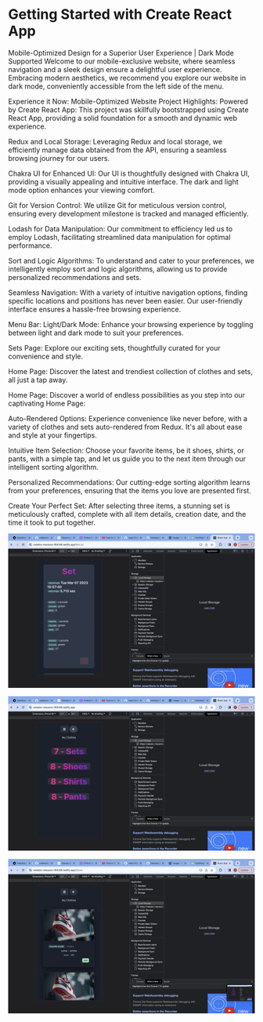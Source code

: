 # Getting Started with Create React App
Mobile-Optimized Design for a Superior User Experience | Dark Mode Supported
Welcome to our mobile-exclusive website, where seamless navigation and a sleek design ensure a delightful user experience. Embracing modern aesthetics, we recommend you explore our website in dark mode, conveniently accessible from the left side of the menu.

Experience it Now: Mobile-Optimized Website
Project Highlights:
Powered by Create React App: This project was skillfully bootstrapped using Create React App, providing a solid foundation for a smooth and dynamic web experience.

Redux and Local Storage: Leveraging Redux and local storage, we efficiently manage data obtained from the API, ensuring a seamless browsing journey for our users.

Chakra UI for Enhanced UI: Our UI is thoughtfully designed with Chakra UI, providing a visually appealing and intuitive interface. The dark and light mode option enhances your viewing comfort.

Git for Version Control: We utilize Git for meticulous version control, ensuring every development milestone is tracked and managed efficiently.

Lodash for Data Manipulation: Our commitment to efficiency led us to employ Lodash, facilitating streamlined data manipulation for optimal performance.

Sort and Logic Algorithms: To understand and cater to your preferences, we intelligently employ sort and logic algorithms, allowing us to provide personalized recommendations and sets.

Seamless Navigation: With a variety of intuitive navigation options, finding specific locations and positions has never been easier. Our user-friendly interface ensures a hassle-free browsing experience.

Menu Bar:
Light/Dark Mode: Enhance your browsing experience by toggling between light and dark mode to suit your preferences.

Sets Page: Explore our exciting sets, thoughtfully curated for your convenience and style.

Home Page: Discover the latest and trendiest collection of clothes and sets, all just a tap away.

Home Page:
Discover a world of endless possibilities as you step into our captivating Home Page:

Auto-Rendered Options: Experience convenience like never before, with a variety of clothes and sets auto-rendered from Redux. It's all about ease and style at your fingertips.

Intuitive Item Selection: Choose your favorite items, be it shoes, shirts, or pants, with a simple tap, and let us guide you to the next item through our intelligent sorting algorithm.

Personalized Recommendations: Our cutting-edge sorting algorithm learns from your preferences, ensuring that the items you love are presented first.

Create Your Perfect Set: After selecting three items, a stunning set is meticulously crafted, complete with all item details, creation date, and the time it took to put together.


![](https://github.com/vovaberdi/clothesAppMission/blob/main/public/Screen%20Shot%202023-07-31%20at%2012.16.22.png)


![](https://github.com/vovaberdi/clothesAppMission/blob/main/public/Screen%20Shot%202023-07-31%20at%2012.16.31.png)


![](https://github.com/vovaberdi/clothesAppMission/blob/main/public/Screen%20Shot%202023-07-31%20at%2012.16.36.png)
